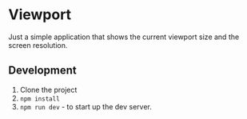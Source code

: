 # Viewport

Just a simple application that shows the current viewport size and the screen resolution.

## Development

1. Clone the project
2. `npm install`
3. `npm run dev` - to start up the dev server.

